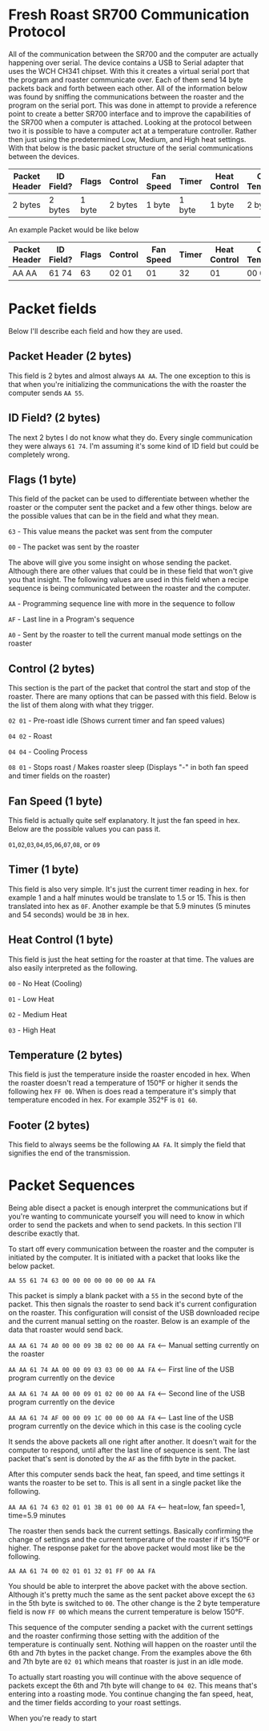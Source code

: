 Fresh Roast SR700 Communication Protocol
========================================

All of the communication between the SR700 and the computer are actually
happening over serial. The device contains a USB to Serial adapter that uses
the WCH CH341 chipset. With this it creates a virtual serial port that the
program and roaster communicate over. Each of them send 14 byte packets back
and forth between each other. All of the information below was found by sniffing
the communications between the roaster and the program on the serial port. This
was done in attempt to provide a reference point to create a better SR700
interface and to improve the capabilities of the SR700 when a computer is
attached. Looking at the protocol between two it is possible to have a computer
act at a temperature controller. Rather then just using the predetermined Low,
Medium, and High heat settings. With that below is the basic packet structure
of the serial communications between the devices.

|Packet Header|ID Field?|Flags|Control|Fan Speed|Timer|Heat Control|Current Temperature|Footer|
|-------------|---|-----|-------|---------|-----|------------|-------------------|------|
|2 bytes|2 bytes|1 byte|2 bytes|1 byte|1 byte|1 byte|2 bytes|2 bytes|

An example Packet would be like below

|Packet Header|ID Field?|Flags|Control|Fan Speed|Timer|Heat Control|Current Temperature|Footer|
|-------------|---|-----|-------|---------|-----|------------|-------------------|------|
|AA AA | 61 74 | 63 | 02 01 | 01 | 32 | 01 | 00 00 | AA FA |

Packet fields
=============
Below I'll describe each field and how they are used.

Packet Header (2 bytes)
-----------------------
This field is 2 bytes and almost always `AA AA`. The one exception to this is
that when you're initializing the communications the with the roaster the
computer sends `AA 55`.

ID Field? (2 bytes)
-------------------
The next 2 bytes I do not know what they do. Every single communication they
were always `61 74`. I'm assuming it's some kind of ID field but could be
completely wrong.

Flags (1 byte)
--------------
This field of the packet can be used to differentiate between whether the
roaster or the computer sent the packet and a few other things. below are the
possible values that can be in the field and what they mean.

`63` - This value means the packet was sent from the computer

`00` - The packet was sent by the roaster

The above will give you some insight on whose sending the packet. Although there
are other values that could be in these field that won't give you that insight.
The following values are used in this field when a recipe sequence is being
communicated between the roaster and the computer.

`AA` - Programming sequence line with more in the sequence to follow

`AF` - Last line in a Program's sequence

`A0` - Sent by the roaster to tell the current manual mode settings on the
roaster

Control (2 bytes)
-----------------
This section is the part of the packet that control the start and stop of the
roaster. There are many options that can be passed with this field. Below is the
list of them along with what they trigger.

`02 01` - Pre-roast idle (Shows current timer and fan speed values)

`04 02` - Roast

`04 04` - Cooling Process

`08 01` - Stops roast / Makes roaster sleep (Displays "-" in both fan speed and
timer fields on the roaster)

Fan Speed (1 byte)
------------------
This field is actually quite self explanatory. It just the fan speed in hex.
Below are the possible values you can pass it.

`01`,`02`,`03`,`04`,`05`,`06`,`07`,`08`, or `09`

Timer (1 byte)
--------------
This field is also very simple. It's just the current timer reading in hex. for
example 1 and a half minutes would be translate to 1.5 or 15. This is then
translated into hex as `0F`. Another example be that 5.9 minutes (5 minutes and
54 seconds) would be `3B` in hex.

Heat Control (1 byte)
---------------------
This field is just the heat setting for the roaster at that time. The values are
also easily interpreted as the following.

`00` - No Heat (Cooling)

`01` - Low Heat

`02` - Medium Heat

`03` - High Heat

Temperature (2 bytes)
---------------------
This field is just the temperature inside the roaster encoded in hex. When the
roaster doesn't read a temperature of 150°F or higher it sends the following hex
`FF 00`. When is does read a temperature it's simply that temperature encoded in
hex. For example 352°F is `01 60`.

Footer (2 bytes)
----------------
This field to always seems be the following `AA FA`. It simply the field that
signifies the end of the transmission.

Packet Sequences
================
Being able disect a packet is enough interpret the communications but if you're
wanting to communicate yourself you will need to know in which order to send the
packets and when to send packets. In this section I'll describe exactly that.

To start off every communication between the roaster and the computer is
initiated by the computer. It is initiated with a packet that looks like the
below packet.

`AA 55 61 74 63 00 00 00 00 00 00 00 AA FA`

This packet is simply a blank packet with a `55` in the second byte of the
packet. This then signals the roaster to send back it's current configuration
on the roaster. This configuration will consist of the USB downloaded recipe and
the current manual setting on the roaster. Below is an example of the data that
roaster would send back.

`AA AA 61 74 A0 00 00 09 3B 02 00 00 AA FA` <-- Manual setting currently on the
roaster

`AA AA 61 74 AA 00 00 09 03 03 00 00 AA FA` <-- First line of the USB program
currently on the device

`AA AA 61 74 AA 00 00 09 01 02 00 00 AA FA` <-- Second line of the USB program
currently on the device

`AA AA 61 74 AF 00 00 09 1C 00 00 00 AA FA` <-- Last line of the USB program
currently on the device which in this case is the cooling cycle

It sends the above packets all one right after another. It doesn't wait for the
computer to respond, until after the last line of sequence is sent. The last
packet that's sent is donoted by the `AF` as the fifth byte in the packet.

After this computer sends back the heat, fan speed, and time settings it wants
the roaster to be set to. This is all sent in a single packet like the
following.

`AA AA 61 74 63 02 01 01 3B 01 00 00 AA FA` <-- heat=low, fan speed=1, time=5.9
minutes

The roaster then sends back the current settings. Basically confirming the
change of settings and the current temperature of the roaster if it's 150°F or
higher. The response paket for the above packet would most like be the
following.

`AA AA 61 74 00 02 01 01 32 01 FF 00 AA FA`

You should be able to interpret the above packet with the above section.
Although it's pretty much the same as the sent packet above except the `63` in
the 5th byte is switched to `00`. The other change is the 2 byte temperature
field is now `FF 00` which means the current temperature is below 150°F.

This sequence of the computer sending a packet with the current settings and the
roaster confirming those setting with the addition of the temperature is
continually sent. Nothing will happen on the roaster until the 6th and 7th bytes
in the packet change. From the examples above the 6th and 7th byte are `02 01`
which means that roaster is just in an idle mode.

To actually start roasting you will continue with the above sequence of packets
except the 6th and 7th byte will change to `04 02`. This means that's entering
into a roasting mode. You continue changing the fan speed, heat, and the timer
fields according to your roast settings.

When you're ready to start 
